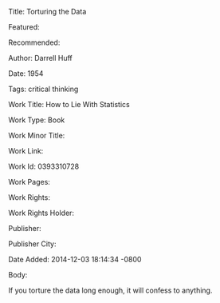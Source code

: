 Title: Torturing the Data

Featured: 

Recommended: 

Author: Darrell Huff

Date: 1954

Tags: critical thinking

Work Title: How to Lie With Statistics

Work Type: Book

Work Minor Title:  

Work Link: 

Work Id:  0393310728

Work Pages:  

Work Rights:  

Work Rights Holder:  

Publisher:  

Publisher City:  

Date Added: 2014-12-03 18:14:34 -0800

Body:

If you torture the data long enough, it will confess to anything.


